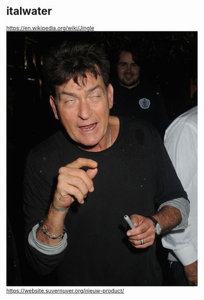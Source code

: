 # italwater
https://en.wikipedia.org/wiki/Jingle
![](https://github.com/nondejus/italwater/blob/main/ArtBoard%20Image%20(344).jpg)
https://website.suvernuver.org/nieuw-product/
